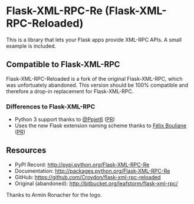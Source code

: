 # Flask-XML-RPC-Re (Flask-XML-RPC-Reloaded)

This is a library that lets your Flask apps provide XML-RPC APIs. A small
example is included.


## Compatible to Flask-XML-RPC
Flask-XML-RPC-Reloaded is a fork of the original Flask-XML-RPC, which was unfortuately abandoned.
This version should be 100% compatible and therefore a drop-in replacement for Flask-XML-RPC.


### Differences to Flask-XML-RPC
 * Python 3 support thanks to [@Ppjet6](https://github.com/ppjet6) ([PR](https://bitbucket.org/leafstorm/flask-xml-rpc/pull-requests/2/added-python3-support-alongside-python2/diff))
 * Uses the new Flask extension naming scheme thanks to [Félix Bouliane](https://bitbucket.org/felixbouliane/) ([PR](https://bitbucket.org/leafstorm/flask-xml-rpc/pull-requests/4/use-the-new-flask-naming-scheme/diff))


## Resources
 * PyPI Record:            http://pypi.python.org/Flask-XML-RPC-Re
 * Documentation:          http://packages.python.org/Flask-XML-RPC-Re
 * GitHub:                 https://github.com/Croydon/flask-xml-rpc-reloaded
 * Original (abandoned):   http://bitbucket.org/leafstorm/flask-xml-rpc/

Thanks to Armin Ronacher for the logo.

